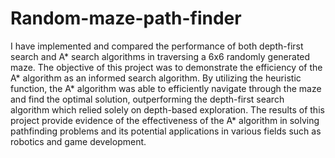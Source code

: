 # Random-maze-path-finder

I have implemented and compared the performance of both depth-first search and A* search algorithms in traversing a 6x6 randomly generated maze. The objective of this project was to demonstrate the efficiency of the A* algorithm as an informed search algorithm. By utilizing the heuristic function, the A* algorithm was able to efficiently navigate through the maze and find the optimal solution, outperforming the depth-first search algorithm which relied solely on depth-based exploration. The results of this project provide evidence of the effectiveness of the A* algorithm in solving pathfinding problems and its potential applications in various fields such as robotics and game development.
